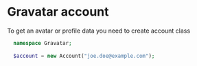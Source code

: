 # Gravatar account

To get an avatar or profile data you need to create account class

```php
  namespace Gravatar;
  
  $account = new Account("joe.doe@example.com");
```
